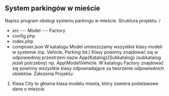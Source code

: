 ## System parkingów w mieście
Napisz program obsługi systemu parkingu w mieście. Struktura projektu:
/
- src 
--- Model
--- Factory
- config.php
- index.php
- composer.json
W katalogu Model umieszczamy wszystkie klasy modeli w systemie (np. Vehicle, Parking itd.) Klasy powinny znajdować się w odpowiedniej przestrzeni nazw App\{Katalog}\{Subkatalog} (subkatalog jeżeli potrzebny) np. App\Model\Vehicle.
W katalogu Factory znajdować się powinny wszystkie klasy odpowiadające za tworzenie odpowiednich obiektów.
Założenia Projektu:
1. Klasa City to główna klasa modelu miasta, który zawiera podstawowe dane o mieście.
